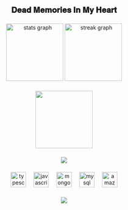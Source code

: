 <h2 align="center">𝐃𝐞𝐚𝐝 𝐌𝐞𝐦𝐨𝐫𝐢𝐞𝐬 𝐈𝐧 𝐌𝐲 𝐇𝐞𝐚𝐫𝐭</h2>

###

<div align="center">
  <img src="https://github-readme-stats.vercel.app/api?username=Erickzao&hide_title=false&hide_rank=false&show_icons=true&include_all_commits=false&count_private=true&disable_animations=false&theme=dark&locale=en&hide_border=false&order=1" height="150" alt="stats graph"  />
  <img src="https://streak-stats.demolab.com?user=Erickzao&locale=en&mode=daily&theme=dark&hide_border=false&border_radius=5&order=3" height="150" alt="streak graph"  />
</div>

###

<div align="center">
  <img height="150" src="https://media.tenor.com/th_VMRE_XHQAAAAM/tokyo-ghoul.gif"  />
</div>

###

<div align="center">
  <img src="https://profile-counter.glitch.me/Erickzao/count.svg?"  />
</div>

###

<div align="center">
  <img src="https://skillicons.dev/icons?i=ts" height="40" alt="typescript logo"  />
  <img width="12" />
  <img src="https://skillicons.dev/icons?i=js" height="40" alt="javascript logo"  />
  <img width="12" />
  <img src="https://cdn.jsdelivr.net/gh/devicons/devicon/icons/mongodb/mongodb-original.svg" height="40" alt="mongodb logo"  />
  <img width="12" />
  <img src="https://cdn.jsdelivr.net/gh/devicons/devicon/icons/mysql/mysql-original.svg" height="40" alt="mysql logo"  />
  <img width="12" />
  <img src="https://cdn.jsdelivr.net/gh/devicons/devicon/icons/amazonwebservices/amazonwebservices-line-wordmark.svg" height="40" alt="amazonwebservices logo"  />
</div>

###

<div align="center">
  <a href="https://spotify-github-profile.kittinanx.com/api/view?uid=g6wmtw4k2byjn4q5wdeybhpzt&redirect=true">
    <img src="https://spotify-github-profile.kittinanx.com/api/view?uid=g6wmtw4k2byjn4q5wdeybhpzt&cover_image=false&theme=default&show_offline=true&background_color=121212&interchange=false&bar_color=53b14f&bar_color_cover=true" />
  </a>
</div>

###
